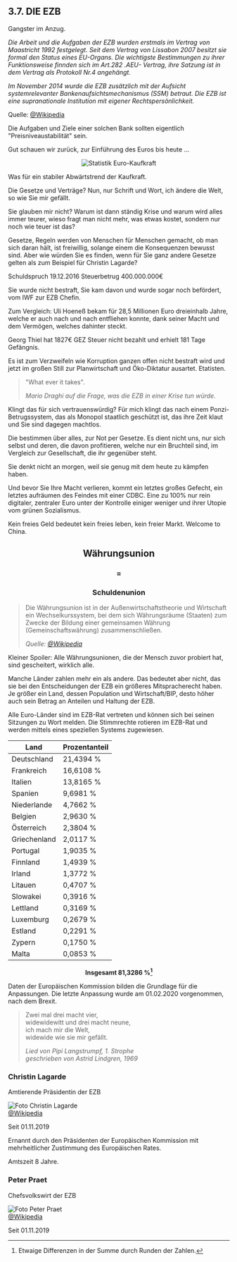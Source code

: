 ## 3.7. DIE EZB

Gangster im Anzug.

*Die Arbeit und die Aufgaben der EZB wurden erstmals im Vertrag von Maastricht 1992 festgelegt. Seit dem Vertrag von Lissabon 2007 besitzt sie formal den Status eines EU-Organs. Die wichtigste Bestimmungen zu ihrer Funktionsweise finnden sich im Art.282 .AEU-
Vertrag, ihre Satzung ist in dem Vertrag als Protokoll Nr.4 angehängt.*

*Im November 2014 wurde die EZB zusätzlich mit der Aufsicht systemrelevanter Bankenaufsichtsmechanismus (SSM) betraut. Die EZB ist eine supranationale Institution mit eigener Rechtspersönlichkeit.*

Quelle: [@Wikipedia](https://de.wikipedia.org/wiki/Europ%C3%A4ische_Zentralbank)

Die Aufgaben und Ziele einer solchen Bank sollten eigentlich "Preisniveaustabilität" sein.

Gut schauen wir zurück, zur Einführung des Euros bis heute ...

<center>

![Statistik Euro-Kaufkraft](assets/kaufkraft.png)

</center>

Was für ein stabiler Abwärtstrend der Kaufkraft.



Die Gesetze und Verträge? Nun, nur Schrift und Wort, ich ändere die Welt, so wie Sie mir gefällt.

Sie glauben mir nicht? Warum ist dann ständig Krise und warum wird alles immer teurer, wieso fragt man nicht mehr, was etwas
kostet, sondern nur noch wie teuer ist das?

Gesetze, Regeln werden von Menschen für Menschen gemacht, ob man sich daran hält, ist freiwillig, solange einem die Konsequenzen bewusst sind. Aber wie würden Sie es finden, wenn für Sie ganz andere Gesetze gelten als zum Beispiel für Christin Lagarde?

Schuldspruch 19.12.2016
Steuerbetrug 400.000.000€

Sie wurde nicht bestraft, Sie kam davon und wurde sogar noch befördert, vom IWF zur EZB Chefin.

Zum Vergleich: Uli Hoeneß bekam für 28,5 Millionen Euro dreieinhalb Jahre, welche er auch nach und nach entfliehen konnte, dank seiner Macht und dem Vermögen, welches dahinter steckt.

Georg Thiel hat 1827€ GEZ Steuer nicht bezahlt und erhielt 181 Tage Gefängnis.

Es ist zum Verzweifeln wie Korruption ganzen offen nicht bestraft wird und jetzt im großen Still zur Planwirtschaft und Öko-Diktatur ausartet. Etatisten.

> "What ever it takes".
> 
> *Mario Draghi auf die Frage, was die EZB in einer Krise tun würde.*

Klingt das für sich vertrauenswürdig? Für mich klingt das nach einem Ponzi-Betrugssystem, das als Monopol staatlich geschützt ist, das ihre Zeit klaut und Sie sind dagegen machtlos.

Die bestimmen über alles, zur Not per Gesetze. Es dient nicht uns, nur sich selbst und deren, die davon profitieren, welche nur ein Bruchteil sind, im Vergleich zur Gesellschaft, die ihr gegenüber steht.

Sie denkt nicht an morgen, weil sie genug mit dem heute zu kämpfen haben.

Und bevor Sie Ihre Macht verlieren, kommt ein letztes großes Gefecht, ein letztes aufräumen des Feindes mit einer CDBC. Eine zu 100% nur rein digitaler, zentraler Euro unter der Kontrolle einiger weniger und ihrer Utopie vom grünen Sozialismus.

Kein freies Geld bedeutet kein freies leben, kein freier Markt. Welcome to China.

<center>

## Währungsunion
### =
### Schuldenunion

</center>

> Die Währungsunion ist in der Außenwirtschaftstheorie und Wirtschaft ein Wechselkurssystem, bei dem sich Währungsräume (Staaten) zum Zwecke der Bildung einer gemeinsamen Währung (Gemeinschaftswährung) zusammenschließen. 
>
> *Quelle: [@Wikipedia](https://de.wikipedia.org/wiki/W%C3%A4hrungsunion)*

Kleiner Spoiler: Alle Währungsunionen, die der Mensch zuvor probiert hat, sind gescheitert, wirklich alle.

Manche Länder zahlen mehr ein als andere. Das bedeutet aber nicht, das sie bei den Entscheidungen der EZB ein größeres
Mitspracherecht haben. Je größer ein Land, dessen Population und Wirtschaft/BIP, desto höher auch sein Betrag an
Anteilen und Haltung der EZB.

Alle Euro-Länder sind im EZB-Rat vertreten und können sich bei seinen Sitzungen zu Wort melden. Die Stimmrechte rotieren im EZB-Rat und werden mittels eines speziellen Systems zugewiesen.

| Land         | Prozentanteil |
|--------------|---------------|
| Deutschland  | 21,4394 %     |
| Frankreich   | 16,6108 %     |
| Italien      | 13,8165 %     |
| Spanien      | 9,6981 %      |
| Niederlande  | 4,7662 %      |
| Belgien      | 2,9630 %      |
| Österreich   | 2,3804 %      |
| Griechenland | 2,0117 %      |
| Portugal     | 1,9035 %      |
| Finnland     | 1,4939 %      |
| Irland       | 1,3772 %      |
| Litauen      | 0,4707 %      |
| Slowakei     | 0,3916 %      |
| Lettland     | 0,3169 %      |
| Luxemburg    | 0,2679 %      |
| Estland      | 0,2291 %      |
| Zypern       | 0,1750 %      |
| Malta        | 0,0853 %      |

<center>

**Insgesamt 81,3286 %[^note]**

[^note]: Etwaige Differenzen in der Summe durch Runden der Zahlen.

</center>

Daten der Europäischen Kommission bilden die Grundlage für die Anpassungen. Die letzte Anpassung wurde am 01.02.2020 vorgenommen, nach dem Brexit.

> Zwei mal drei macht vier,<br>
> widewidewitt und drei macht neune,<br>
> ich mach mir die Welt,<br>
> widewide wie sie mir gefällt.<br>
> 
> *Lied von Pipi Langstrumpf, 1. Strophe<br> 
> geschrieben von Astrid Lindgren, 1969*

### Christin Lagarde

Amtierende Präsidentin der EZB

![Foto Christin Lagarde](assets/lagarde.png)<br>
[@Wikipedia](https://de.wikipedia.org/wiki/Christine_Lagarde)

Seit 01.11.2019



Ernannt durch den Präsidenten der Europäischen Kommission mit mehrheitlicher Zustimmung des Europäischen Rates.

Amtszeit 8 Jahre.

### Peter Praet

Chefsvolkswirt der EZB

![Foto Peter Praet](assets/preat.png)<br>
[@Wikipedia](https://de.wikipedia.org/wiki/Peter_Praet)

Seit 01.11.2019
